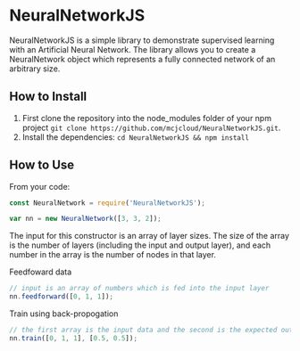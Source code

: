 # NeuralNetworkJS
NeuralNetworkJS is a simple library to demonstrate supervised learning with an Artificial Neural Network. The library allows you to create a NeuralNetwork object which represents a fully connected network of an arbitrary size.

## How to Install
1. First clone the repository into the node_modules folder of your npm project `git clone https://github.com/mcjcloud/NeuralNetworkJS.git`. 
2. Install the dependencies: `cd NeuralNetworkJS && npm install`

## How to Use
From your code:
``` javascript
const NeuralNetwork = require('NeuralNetworkJS');

var nn = new NeuralNetwork([3, 3, 2]);
```
The input for this constructor is an array of layer sizes. The size of the array is the number of layers (including the input and output layer), and each number in the array is the number of nodes in that layer.

Feedfoward data
``` javascript
// input is an array of numbers which is fed into the input layer
nn.feedforward([0, 1, 1]);
```

Train using back-propogation
``` javascript
// the first array is the input data and the second is the expected output data
nn.train([0, 1, 1], [0.5, 0.5]);
```

